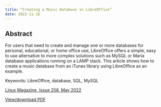 ```yaml
---
title: “Creating a Music Database in LibreOffice”
date: 2022-11-16
---
```


## Abstract
For users that need to create and manage one or more databases for personal, educational, or home office use, LibreOffice offers a simple, easy to use alternative to more complex solutions such as MySQL or Maria database applications running on a LAMP stack. This article shows how to create a music database from an iTunes library using LibreOffice as an example.

Keywords: LibreOffice, database, SQL, MySQL

[Linux Magazine, Issue 258, May 2022](https://www.linux-magazine.com/Issues/2022/258/LibreOffice-Music-Database/(language)/eng-US)

[View/download PDF](https://docdevel2.github.io/jcportfolio/Creating-a-Music-Database-in-LibreOffice.pdf)
